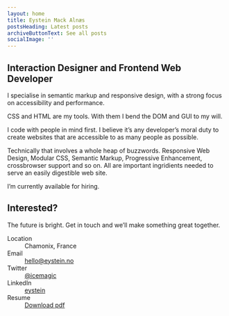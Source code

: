 ```yaml
---
layout: home
title: Eystein Mack Alnæs
postsHeading: Latest posts
archiveButtonText: See all posts
socialImage: ''
---
```

## Interaction Designer and Frontend Web Developer

I specialise in semantic markup and responsive design, with a strong focus on accessibility and performance.

CSS and HTML are my tools. With them I bend the DOM and GUI to my will.

I code with people in mind first. I believe it’s any developer’s moral duty to create websites that are accessible to as many people as possible.

Technically that involves a whole heap of buzzwords. Responsive Web Design, Modular CSS, Semantic Markup, Progressive Enhancement, crossbrowser support and so on. All are important ingridients needed to serve an easily digestible web site.

I’m currently available for hiring.

## Interested?

The future is bright. Get in touch and we’ll make something great together.

<dl class="contact">
      <dt>Location</dt>
      <dd>Chamonix, France</dd>
      <dt>Email</dt>
      <dd><a href="mailto:hello@eystein.no">hello@eystein.no</a></dd>
      <dt>Twitter</dt>
      <dd><a href="http://twitter.com/icemagic">@icemagic</a></dd>
      <dt>LinkedIn</dt>
      <dd><a href="https://www.linkedin.com/in/eystein/">eystein</a></dd>
      <dt>Resume</dt>
      <dd><a href="assets/pdf/eystein-resume.pdf">Download pdf</a></dd>
    </dl>
